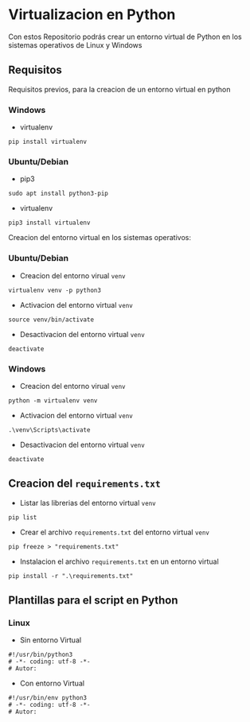 # Virtualizacion en Python
Con estos Repositorio podrás crear un entorno virtual de Python en los sistemas operativos de Linux y Windows

## Requisitos
Requisitos previos, para la creacion de un entorno virtual en python

### Windows
- virtualenv
```
pip install virtualenv
```

### Ubuntu/Debian
- pip3
```
sudo apt install python3-pip
```

- virtualenv
```
pip3 install virtualenv
```

Creacion del entorno virtual en los sistemas operativos:

### Ubuntu/Debian
- Creacion del entorno virual `venv`
```
virtualenv venv -p python3
```
- Activacion del entorno virtual `venv`
```
source venv/bin/activate
```
- Desactivacion del entorno virtual `venv`
```
deactivate
```

### Windows
- Creacion del entorno virual `venv`
```
python -m virtualenv venv
```
- Activacion del entorno virtual `venv`
```
.\venv\Scripts\activate
```
- Desactivacion del entorno virtual `venv`
```
deactivate
```

## Creacion del `requirements.txt`

- Listar las librerias del entorno virtual `venv`
```
pip list
```
- Crear el archivo `requirements.txt` del entorno virtual `venv`
```
pip freeze > "requirements.txt"
```
- Instalacion el archivo `requirements.txt` en un entorno virtual
```
pip install -r ".\requirements.txt"
```

## Plantillas para el script en Python

### Linux

- Sin entorno Virtual
```
#!/usr/bin/python3
# -*- coding: utf-8 -*-
# Autor:
```

- Con entorno Virtual
```
#!/usr/bin/env python3
# -*- coding: utf-8 -*-
# Autor:
```

